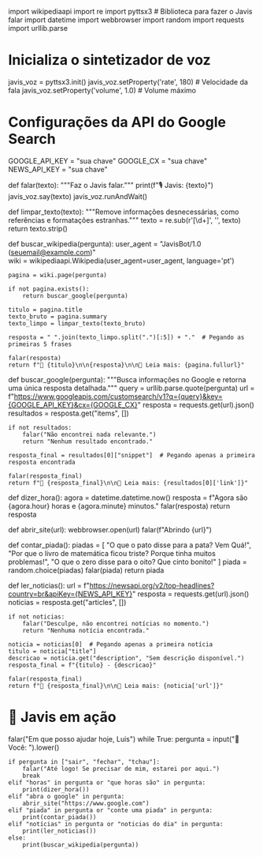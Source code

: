 import wikipediaapi
import re
import pyttsx3  # Biblioteca para fazer o Javis falar
import datetime
import webbrowser
import random
import requests
import urllib.parse

# Inicializa o sintetizador de voz
javis_voz = pyttsx3.init()
javis_voz.setProperty('rate', 180)  # Velocidade da fala
javis_voz.setProperty('volume', 1.0)  # Volume máximo

# Configurações da API do Google Search
GOOGLE_API_KEY = "sua chave"
GOOGLE_CX = "sua chave"
NEWS_API_KEY = "sua chave"

def falar(texto):
    """Faz o Javis falar."""
    print(f"🎙 Javis: {texto}")
    javis_voz.say(texto)
    javis_voz.runAndWait()

def limpar_texto(texto):
    """Remove informações desnecessárias, como referências e formatações estranhas."""
    texto = re.sub(r'\[\d+\]', '', texto)  
    return texto.strip()

def buscar_wikipedia(pergunta):
    user_agent = "JavisBot/1.0 (seuemail@example.com)"  
    wiki = wikipediaapi.Wikipedia(user_agent=user_agent, language='pt')  

    pagina = wiki.page(pergunta)

    if not pagina.exists():
        return buscar_google(pergunta)

    titulo = pagina.title
    texto_bruto = pagina.summary  
    texto_limpo = limpar_texto(texto_bruto)
    
    resposta = " ".join(texto_limpo.split(".")[:5]) + "."  # Pegando as primeiras 5 frases
    
    falar(resposta)
    return f"📌 {titulo}\n\n{resposta}\n\n🔗 Leia mais: {pagina.fullurl}"

def buscar_google(pergunta):
    """Busca informações no Google e retorna uma única resposta detalhada."""
    query = urllib.parse.quote(pergunta)
    url = f"https://www.googleapis.com/customsearch/v1?q={query}&key={GOOGLE_API_KEY}&cx={GOOGLE_CX}"
    resposta = requests.get(url).json()
    resultados = resposta.get("items", [])  
    
    if not resultados:
        falar("Não encontrei nada relevante.")
        return "Nenhum resultado encontrado."
    
    resposta_final = resultados[0]["snippet"]  # Pegando apenas a primeira resposta encontrada
    
    falar(resposta_final)
    return f"📌 {resposta_final}\n\n🔗 Leia mais: {resultados[0]['link']}"

def dizer_hora():
    agora = datetime.datetime.now()
    resposta = f"Agora são {agora.hour} horas e {agora.minute} minutos."
    falar(resposta)
    return resposta

def abrir_site(url):
    webbrowser.open(url)
    falar(f"Abrindo {url}")

def contar_piada():
    piadas = [
        "O que o pato disse para a pata? Vem Quá!",
        "Por que o livro de matemática ficou triste? Porque tinha muitos problemas!",
        "O que o zero disse para o oito? Que cinto bonito!"
    ]
    piada = random.choice(piadas)
    falar(piada)
    return piada

def ler_noticias():
    url = f"https://newsapi.org/v2/top-headlines?country=br&apiKey={NEWS_API_KEY}"
    resposta = requests.get(url).json()
    noticias = resposta.get("articles", [])  
    
    if not noticias:
        falar("Desculpe, não encontrei notícias no momento.")
        return "Nenhuma notícia encontrada."
    
    noticia = noticias[0]  # Pegando apenas a primeira notícia
    titulo = noticia["title"]
    descricao = noticia.get("description", "Sem descrição disponível.")
    resposta_final = f"{titulo} - {descricao}"
    
    falar(resposta_final)
    return f"📌 {resposta_final}\n\n🔗 Leia mais: {noticia['url']}"

# 🚀 Javis em ação
falar("Em que posso ajudar hoje, Luis")
while True:
    pergunta = input("📝 Você: ").lower()
    
    if pergunta in ["sair", "fechar", "tchau"]:
        falar("Até logo! Se precisar de mim, estarei por aqui.")
        break
    elif "horas" in pergunta or "que horas são" in pergunta:
        print(dizer_hora())
    elif "abra o google" in pergunta:
        abrir_site("https://www.google.com")
    elif "piada" in pergunta or "conte uma piada" in pergunta:
        print(contar_piada())
    elif "notícias" in pergunta or "noticias do dia" in pergunta:
        print(ler_noticias())
    else:
        print(buscar_wikipedia(pergunta))
